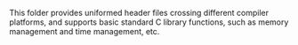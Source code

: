 This folder provides uniformed header files crossing different compiler platforms, and supports basic standard C library functions, such as memory management and time management, etc.